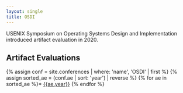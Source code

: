 ```yaml
---
layout: single
title: OSDI
---
```


USENIX Symposium on Operating Systems Design and Implementation introduced artifact evaluation in 2020.

## Artifact Evaluations

{% assign conf = site.conferences | where: 'name', 'OSDI' | first %}
{% assign sorted_ae = (conf.ae | sort: 'year') | reverse %}
{% for ae in sorted_ae %}* [{{ae.year}}]({{ae.location}})
{% endfor %}